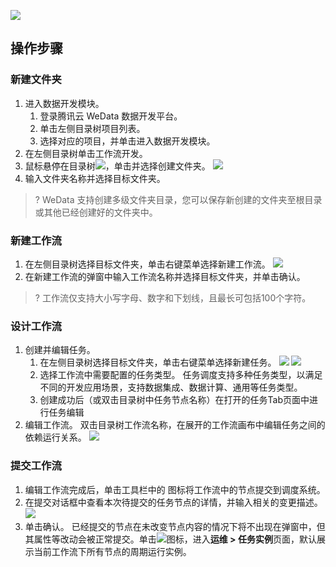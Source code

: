 ![](https://qcloudimg.tencent-cloud.cn/raw/25bbebb375683d13fe19acd9ecf07da8.png)
## 操作步骤
### 新建文件夹
1. 进入数据开发模块。
	1. 登录腾讯云 WeData 数据开发平台。
	2. 单击左侧目录树项目列表。
	3. 选择对应的项目，并单击进入数据开发模块。
2. 在左侧目录树单击工作流开发。
3. 鼠标悬停在目录树![](https://qcloudimg.tencent-cloud.cn/raw/e71d134b5e8e580a34706631d4b1f91b.png)，单击并选择创建文件夹。
![](https://qcloudimg.tencent-cloud.cn/raw/66593a6de592ea579e85c2d43d9f79c6.png)
4. 输入文件夹名称并选择目标文件夹。
>? WeData 支持创建多级文件夹目录，您可以保存新创建的文件夹至根目录或其他已经创建好的文件夹中。

### 新建工作流
1. 在左侧目录树选择目标文件夹，单击右键菜单选择新建工作流。
![](https://qcloudimg.tencent-cloud.cn/raw/930fdec65b1f6da14835276092fd062f.png)
2. 在新建工作流的弹窗中输入工作流名称并选择目标文件夹，并单击确认。
>? 工作流仅支持大小写字母、数字和下划线，且最长可包括100个字符。

### 设计工作流
1. 创建并编辑任务。
	1. 在左侧目录树选择目标文件夹，单击右键菜单选择新建任务。
![](https://qcloudimg.tencent-cloud.cn/raw/569ff2141a0f697754af90c9c8d9220d.png)
![](https://qcloudimg.tencent-cloud.cn/raw/9bf41fa45311821c3933df6da0e10f3e.png)
	2. 选择工作流中需要配置的任务类型。
任务调度支持多种任务类型，以满足不同的开发应用场景，支持数据集成、数据计算、通用等任务类型。
	3. 创建成功后（或双击目录树中任务节点名称）在打开的任务Tab页面中进行任务编辑
2. 编辑工作流。
双击目录树工作流名称，在展开的工作流画布中编辑任务之间的依赖运行关系。
![](https://qcloudimg.tencent-cloud.cn/raw/0749c94ae9099cb919303b2fcc4bb4fd.png)

### 提交工作流
1. 编辑工作流完成后，单击工具栏中的 图标将工作流中的节点提交到调度系统。
2. 在提交对话框中查看本次待提交的任务节点的详情，并输入相关的变更描述。
![](https://qcloudimg.tencent-cloud.cn/raw/5a009dbe04a182687a08438467ad4c27.png)
3. 单击确认。
已经提交的节点在未改变节点内容的情况下将不出现在弹窗中，但其属性等改动会被正常提交。单击![](https://qcloudimg.tencent-cloud.cn/raw/5edb4ab556c3befa02a91fa4e7345078.png)图标，进入**运维 > 任务实例**页面，默认展示当前工作流下所有节点的周期运行实例。
